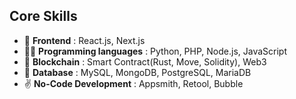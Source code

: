 ## Core Skills

- 🔭 <b>Frontend</b> : React.js, Next.js
- 👨‍💻 <b>Programming languages</b> : Python, PHP, Node.js, JavaScript
- 🌱 <b>Blockchain</b> : Smart Contract(Rust, Move, Solidity), Web3
- 💬 <b>Database</b> : MySQL, MongoDB, PostgreSQL, MariaDB
- ✌️  <b>No-Code Development</b> : Appsmith, Retool, Bubble
